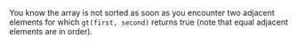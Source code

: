 You know the array is not sorted as soon as you encounter two adjacent elements for which
`gt(first, second)` returns true (note that equal adjacent elements are in order).
